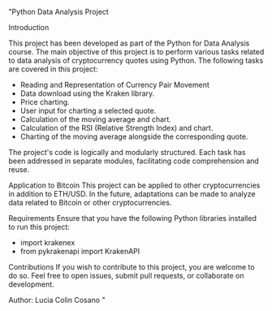 "Python Data Analysis Project

Introduction

This project has been developed as part of the Python for Data Analysis course. The main objective of this project is to perform various tasks related to data analysis of cryptocurrency quotes using Python. The following tasks are covered in this project:

- Reading and Representation of Currency Pair Movement
- Data download using the Kraken library.
- Price charting.
- User input for charting a selected quote.
- Calculation of the moving average and chart.
- Calculation of the RSI (Relative Strength Index) and chart.
- Charting of the moving average alongside the corresponding quote.

The project's code is logically and modularly structured. Each task has been addressed in separate modules, facilitating code comprehension and reuse.

Application to Bitcoin
This project can be applied to other cryptocurrencies in addition to ETH/USD. In the future, adaptations can be made to analyze data related to Bitcoin or other cryptocurrencies.

Requirements
Ensure that you have the following Python libraries installed to run this project:
- import krakenex
- from pykrakenapi import KrakenAPI

Contributions
If you wish to contribute to this project, you are welcome to do so. Feel free to open issues, submit pull requests, or collaborate on development.

Author: Lucia Colin Cosano
" 
